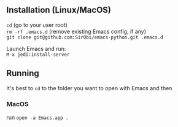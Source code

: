 ## Installation (Linux/MacOS)
`cd` (go to your user root)  
`rm -rf .emacs.d`  (remove existing Emacs config, if any)  
`git clone git@github.com:SirObi/emacs-python.git .emacs.d`

Launch Emacs and run:  
`M-x jedi:install-server`  


## Running  
It's best to `cd` to the folder you want to open with Emacs and then 

### MacOS
run `open -a Emacs.app .`
